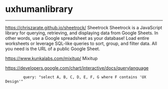 # uxhumanlibrary

---

https://chriszarate.github.io/sheetrock/
Sheetrock 
Sheetrock is a JavaScript library for querying, retrieving, and displaying data from Google Sheets. In other words, use a Google spreadsheet as your database! Load entire worksheets or leverage SQL-like queries to sort, group, and filter data. All you need is the URL of a public Google Sheet.

https://www.kunkalabs.com/mixitup/
Mixitup


https://developers.google.com/chart/interactive/docs/querylanguage

            query: "select A, B, C, D, E, F, G where F contains 'UX Design'"

